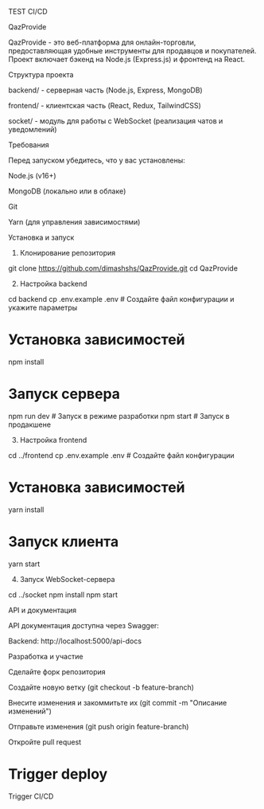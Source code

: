 TEST CI/CD


QazProvide

QazProvide - это веб-платформа для онлайн-торговли, предоставляющая удобные инструменты для продавцов и покупателей. Проект включает бэкенд на Node.js (Express.js) и фронтенд на React.

Структура проекта

backend/ - серверная часть (Node.js, Express, MongoDB)

frontend/ - клиентская часть (React, Redux, TailwindCSS)

socket/ - модуль для работы с WebSocket (реализация чатов и уведомлений)

Требования

Перед запуском убедитесь, что у вас установлены:

Node.js (v16+)

MongoDB (локально или в облаке)

Git

Yarn (для управления зависимостями)

Установка и запуск

1. Клонирование репозитория

git clone https://github.com/dimashshs/QazProvide.git
cd QazProvide

2. Настройка backend

cd backend
cp .env.example .env  # Создайте файл конфигурации и укажите параметры

# Установка зависимостей
npm install

# Запуск сервера
npm run dev  # Запуск в режиме разработки
npm start    # Запуск в продакшене

3. Настройка frontend

cd ../frontend
cp .env.example .env  # Создайте файл конфигурации

# Установка зависимостей
yarn install

# Запуск клиента
yarn start

4. Запуск WebSocket-сервера

cd ../socket
npm install
npm start

API и документация

API документация доступна через Swagger:

Backend: http://localhost:5000/api-docs

Разработка и участие

Сделайте форк репозитория

Создайте новую ветку (git checkout -b feature-branch)

Внесите изменения и закоммитьте их (git commit -m "Описание изменений")

Отправьте изменения (git push origin feature-branch)

Откройте pull request

# Trigger deploy

Trigger CI/CD
